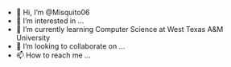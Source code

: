 - 👋 Hi, I’m @Misquito06
- 👀 I’m interested in ...
- 🌱 I’m currently learning Computer Science at West Texas A&M University
- 💞️ I’m looking to collaborate on ...
- 📫 How to reach me ...

<!---
Misquito06/Misquito06 is a ✨ special ✨ repository because its `README.md` (this file) appears on your GitHub profile.
You can click the Preview link to take a look at your changes.
--->
